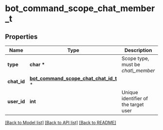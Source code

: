 # bot_command_scope_chat_member_t

## Properties
Name | Type | Description | Notes
------------ | ------------- | ------------- | -------------
**type** | **char \*** | Scope type, must be *chat\\_member* | [default to 'chat_member']
**chat_id** | [**bot_command_scope_chat_chat_id_t**](bot_command_scope_chat_chat_id.md) \* |  | 
**user_id** | **int** | Unique identifier of the target user | 

[[Back to Model list]](../README.md#documentation-for-models) [[Back to API list]](../README.md#documentation-for-api-endpoints) [[Back to README]](../README.md)


